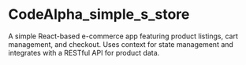 # CodeAlpha_simple_s_store
A simple React-based e-commerce app featuring product listings, cart management, and checkout. Uses context for state management and integrates with a RESTful API for product data.
